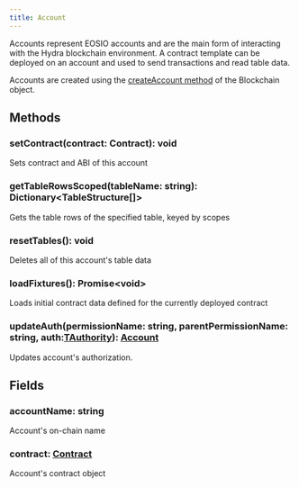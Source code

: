 ```yaml
---
title: Account
---
```


Accounts represent EOSIO accounts and are the main form of interacting with the Hydra blockchain environment.
A contract template can be deployed on an account and used to send transactions and read table data.

Accounts are created using the [createAccount method](./blockchain.md#createaccountaccountname-stringownerauth-tauthority-activeauth-tauthority-account) of the Blockchain object.

## Methods

### setContract(contract: Contract): void

Sets contract and ABI of this account

### getTableRowsScoped(tableName: string): Dictionary<TableStructure[]\>

Gets the table rows of the specified table, keyed by scopes

### resetTables(): void

Deletes all of this account's table data

### loadFixtures(): Promise<void\>

Loads initial contract data defined for the currently deployed contract

### updateAuth(permissionName: string, parentPermissionName: string, auth:[TAuthority](./types.md#tauthority)): [Account](./account.md)

Updates account's authorization.

## Fields

### accountName: string

Account's on-chain name

### contract: [Contract](./contract.md)

Account's contract object
